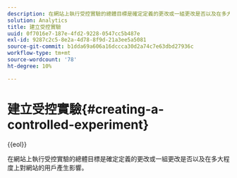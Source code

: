```yaml
---
description: 在網站上執行受控實驗的總體目標是確定定義的更改或一組更改是否以及在多大程度上對網站的用戶產生影響。
solution: Analytics
title: 建立受控實驗
uuid: 0f7016e7-187e-4fd2-9228-0547cc5b487e
exl-id: 9287c2c5-8e2a-4d78-8f9d-21a3ee5a5081
source-git-commit: b1dda69a606a16dccca30d2a74c7e63dbd27936c
workflow-type: tm+mt
source-wordcount: '78'
ht-degree: 10%

---
```


# 建立受控實驗{#creating-a-controlled-experiment}

{{eol}}

在網站上執行受控實驗的總體目標是確定定義的更改或一組更改是否以及在多大程度上對網站的用戶產生影響。
